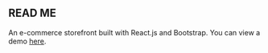 ## READ ME

An e-commerce storefront built with React.js and Bootstrap.
You can view a demo <a href="https://www.youtube.com/watch?v=y3uBpLBe19Q&feature=youtu.be">here</a>.
